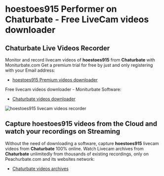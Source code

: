 # hoestoes915 Performer on Chaturbate - Free LiveCam videos downloader

## Chaturbate Live Videos Recorder

Monitor and record livecam videos of **hoestoes915** from **Chaturbate** with Moniturbate.com
Get a premium trial for free by just and only registering with your Email address:
* [hoestoes915 Premium videos downloader](https://moniturbate.com/request-demo-licence-key.html)

Free livecam videos downloader - Moniturbate Software:
* [Chaturbate videos downloader](https://moniturbate.com/moniturbate-download-software.html)

![hoestoes915 livecam videos recorder](https://peachurnet.com/templates/moniturbate-software.png)


## Capture hoestoes915 videos from the Cloud and watch your recordings on Streaming

Without the need of downloading a software, capture **hoestoes915** livecam videos from **Chaturbate** 100% online.
Watch Livecam archives from **Chaturbate** unlimitedly from thousands of existing recordings, only on Peachurbate.com and its websites network:
* [Chaturbate videos archives](https://peachurnet.com/)